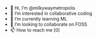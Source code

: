 - 👋 Hi, I’m @milkywaymetropolis
- 👀 I’m interested in collaborative coding
- 🌱 I’m currently learning ML
- 💞️ I’m looking to collaborate on FOSS
- 📫 How to reach me [0]

<!---
milkywaymetropolis/milkywaymetropolis is a ✨ special ✨ repository because its `README.md` (this file) appears on your GitHub profile.
You can click the Preview link to take a look at your changes.
--->
